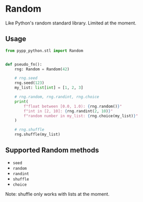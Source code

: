 # Random

Like Python's random standard library. Limited at the moment.

## Usage

```python
from pypp_python.stl import Random


def pseudo_fn():
    rng: Random = Random(42)

    # rng.seed
    rng.seed(123)
    my_list: list[int] = [1, 2, 3]

    # rng.random, rng.randint, rng.choice
    print(
        f"float between [0.0, 1.0): {rng.random()}"
        f"int in [2, 10]: {rng.randint(2, 10)}"
        f"random number in my_list: {rng.choice(my_list)}"
    )

    # rng.shuffle
    rng.shuffle(my_list)
```

## Supported Random methods

- `seed`
- `random`
- `randint`
- `shuffle`
- `choice`

Note: shuffle only works with lists at the moment.

